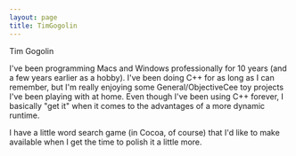 ```yaml
---
layout: page
title: TimGogolin
---
```


Tim Gogolin


I've been programming Macs and Windows professionally for 10 years (and a few years earlier as a hobby). I've been doing C++ for as long as I can remember, but I'm really enjoying some General/ObjectiveCee toy projects I've been playing with at home. Even though I've been using C++ forever, I basically "get it" when it comes to the advantages of a more dynamic runtime.

I have a little word search game (in Cocoa, of course) that I'd like to make available when I get the time to polish it a little more.
